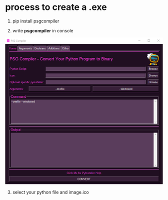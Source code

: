 
# process to create a .exe

1. pip install psgcompiler

2. write **psgcompiler** in console

<div align="center">
<img src="./img/psgcompiler.png">
</div>

3. select your python file and image.ico